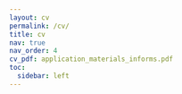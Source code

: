 ```yaml
---
layout: cv
permalink: /cv/
title: cv
nav: true
nav_order: 4
cv_pdf: application_materials_informs.pdf
toc:
  sidebar: left
---
```

